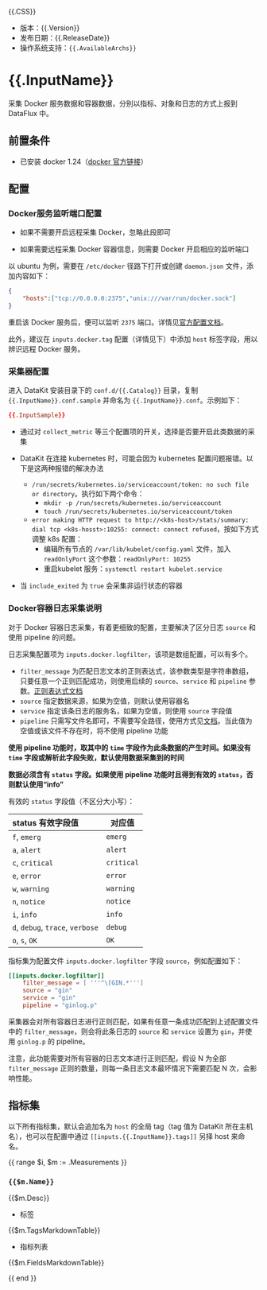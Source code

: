 {{.CSS}}

- 版本：{{.Version}}
- 发布日期：{{.ReleaseDate}}
- 操作系统支持：`{{.AvailableArchs}}`

# {{.InputName}}

采集 Docker 服务数据和容器数据，分别以指标、对象和日志的方式上报到 DataFlux 中。

## 前置条件

- 已安装 docker 1.24（[docker 官方链接](https://www.docker.com/get-started)）

## 配置

### Docker服务监听端口配置

- 如果不需要开启远程采集 Docker，忽略此段即可

- 如果需要远程采集 Docker 容器信息，则需要 Docker 开启相应的监听端口

以 ubuntu 为例，需要在 `/etc/docker` 径路下打开或创建 `daemon.json` 文件，添加内容如下：

```json
{
    "hosts":["tcp://0.0.0.0:2375","unix:///var/run/docker.sock"]
}
```

重启该 Docker 服务后，便可以监听 `2375` 端口。详情见[官方配置文档](https://docs.docker.com/config/daemon/#configure-the-docker-daemon)。

此外，建议在 `inputs.docker.tag` 配置（详情见下）中添加 `host` 标签字段，用以辨识远程 Docker 服务。

### 采集器配置

进入 DataKit 安装目录下的 `conf.d/{{.Catalog}}` 目录，复制 `{{.InputName}}.conf.sample` 并命名为 `{{.InputName}}.conf`。示例如下：

```toml
{{.InputSample}} 
```

- 通过对 `collect_metric` 等三个配置项的开关，选择是否要开启此类数据的采集
- DataKit 在连接 kubernetes 时，可能会因为 kubernetes 配置问题报错。以下是这两种报错的解决办法
    - `/run/secrets/kubernetes.io/serviceaccount/token: no such file or directory`。执行如下两个命令：
        - `mkdir -p /run/secrets/kubernetes.io/serviceaccount`
        - `touch /run/secrets/kubernetes.io/serviceaccount/token`
    - `error making HTTP request to http://<k8s-host>/stats/summary: dial tcp <k8s-hosst>:10255: connect: connect refused`，按如下方式调整 k8s 配置：
        - 编辑所有节点的 `/var/lib/kubelet/config.yaml` 文件，加入`readOnlyPort` 这个参数：`readOnlyPort: 10255`
        - 重启kubelet 服务：`systemctl restart kubelet.service`

- 当 `include_exited` 为 `true` 会采集非运行状态的容器

### Docker容器日志采集说明

对于 Docker 容器日志采集，有着更细致的配置，主要解决了区分日志 `source` 和使用 pipeline 的问题。

日志采集配置项为 `inputs.docker.logfilter`，该项是数组配置，可以有多个。

- `filter_message` 为匹配日志文本的正则表达式，该参数类型是字符串数组，只要任意一个正则匹配成功，则使用后续的 `source`、`service` 和 `pipeline` 参数。[正则表达式文档](https://golang.org/pkg/regexp/syntax/#hdr-Syntax)
- `source` 指定数据来源，如果为空值，则默认使用容器名
- `service` 指定该条日志的服务名，如果为空值，则使用 `source` 字段值
- `pipeline` 只需写文件名即可，不需要写全路径，使用方式见[文档](pipeline)。当此值为空值或该文件不存在时，将不使用 pipeline 功能

**使用 pipeline 功能时，取其中的 `time` 字段作为此条数据的产生时间。如果没有 `time` 字段或解析此字段失败，默认使用数据采集到的时间**

**数据必须含有 `status` 字段。如果使用 pipeline 功能时且得到有效的 `status`，否则默认使用“info”**

有效的 `status` 字段值（不区分大小写）：

| status 有效字段值                | 对应值     |
| :---                             | ---        |
| `f`, `emerg`                     | `emerg`    |
| `a`, `alert`                     | `alert`    |
| `c`, `critical`                  | `critical` |
| `e`, `error`                     | `error`    |
| `w`, `warning`                   | `warning`  |
| `n`, `notice`                    | `notice`   |
| `i`, `info`                      | `info`     |
| `d`, `debug`, `trace`, `verbose` | `debug`    |
| `o`, `s`, `OK`                   | `OK`       |

指标集为配置文件 `inputs.docker.logfilter` 字段 `source`，例如配置如下：

```toml
[[inputs.docker.logfilter]]
    filter_message = [ '''^\[GIN.*''']
    source = "gin"
    service = "gin"
    pipeline = "ginlog.p"
```

采集器会对所有容器日志进行正则匹配，如果有任意一条成功匹配到上述配置文件中的 `filter_message`，则会将此条日志的 `source` 和 `service` 设置为 `gin`，并使用 `ginlog.p` 的 pipeline。

注意，此功能需要对所有容器的日志文本进行正则匹配，假设 N 为全部 `filter_message` 正则的数量，则每一条日志文本最坏情况下需要匹配 N 次，会影响性能。

## 指标集

以下所有指标集，默认会追加名为 `host` 的全局 tag（tag 值为 DataKit 所在主机名），也可以在配置中通过 `[[inputs.{{.InputName}}.tags]]` 另择 host 来命名。

{{ range $i, $m := .Measurements }}

### `{{$m.Name}}`

{{$m.Desc}}

-  标签

{{$m.TagsMarkdownTable}}

- 指标列表

{{$m.FieldsMarkdownTable}}

{{ end }} 
